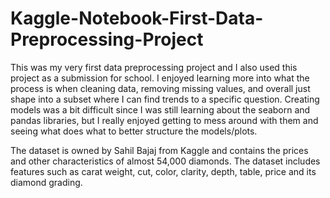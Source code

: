 # Kaggle-Notebook-First-Data-Preprocessing-Project
This was my very first data preprocessing project and I also used this project as a submission for school. 
I enjoyed learning more into what the process is when cleaning data, removing missing values, and overall just shape into a subset where I can find trends to a specific question.
Creating models was a bit difficult since I was still learning about the seaborn and pandas libraries, but I really enjoyed getting to mess around with them
and seeing what does what to better structure the models/plots.

The dataset is owned by Sahil Bajaj from Kaggle and contains the prices and other characteristics of almost 54,000 diamonds. 
The dataset includes features such as carat weight, cut, color, clarity, depth, table, price and its diamond grading. 
